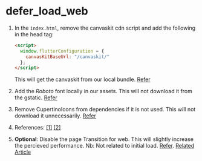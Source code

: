 # defer_load_web

1. In the `index.html`, remove the canvaskit cdn script and add the following in the head tag:
   ```html
   <script>
     window.flutterConfiguration = {
       canvasKitBaseUrl: "/canvaskit/"
     };
   </script>
   ```
   This will get the canvaskit from our local bundle. [Refer](https://github.com/AslamThachapalli/deferred-loading-flutter-web/blob/a0778334431cf4e8eaf36704d9cf9e2db617ed31/web/index.html#L35)
2. Add the *Roboto* font locally in our assets. This will not download it from the gstatic. [Refer](https://github.com/AslamThachapalli/deferred-loading-flutter-web/blob/a0778334431cf4e8eaf36704d9cf9e2db617ed31/pubspec.yaml#L30)
3. Remove CupertinoIcons from dependencies if it is not used. This will not download it unnecessarily. [Refer](https://github.com/AslamThachapalli/deferred-loading-flutter-web/blob/a0778334431cf4e8eaf36704d9cf9e2db617ed31/pubspec.yaml#L19)

4. References: [[1]](https://github.com/flutter/flutter/issues/46589#issuecomment-1427138076) [[2]](https://github.com/flutter/flutter/issues/46589#issuecomment-1427143688)
5. **Optional**: Disable the page Transition for web. This will slightly increase the percieved performance. Nb: Not related to initial load. [Refer](https://github.com/AslamThachapalli/deferred-loading-flutter-web/blob/a0778334431cf4e8eaf36704d9cf9e2db617ed31/lib/main.dart#L22).  [Related Article](https://medium.com/flutter/improving-perceived-performance-with-image-placeholders-precaching-and-disabled-navigation-6b3601087a2b)
